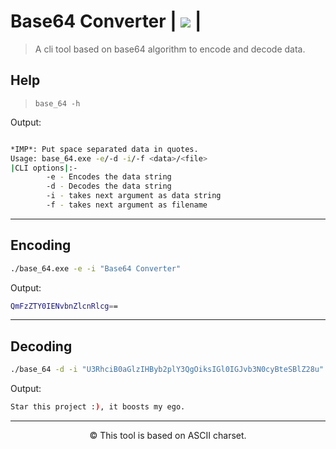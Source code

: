 # Base64 Converter | <a href="https://www.codacy.com/gh/SynAcktraa/base64-Converter/dashboard?utm_source=github.com&amp;utm_medium=referral&amp;utm_content=SynAcktraa/base64-Converter&amp;utm_campaign=Badge_Grade"><img src="https://app.codacy.com/project/badge/Grade/939d7a865e4743b4acd7c06faef5f12e"/></a> |

>A cli tool based on base64 algorithm to encode and decode data.

## Help

>`base_64 -h`

Output:

```bash

*IMP*: Put space separated data in quotes.
Usage: base_64.exe -e/-d -i/-f <data>/<file>
|CLI options|:-
        -e - Encodes the data string
        -d - Decodes the data string
        -i - takes next argument as data string
        -f - takes next argument as filename
```
---
## Encoding

```bash
./base_64.exe -e -i "Base64 Converter"
```
Output:

```bash
QmFzZTY0IENvbnZlcnRlcg==
```
---
## Decoding

```bash
./base_64 -d -i "U3RhciB0aGlzIHByb2plY3QgOiksIGl0IGJvb3N0cyBteSBlZ28u"

```

Output:
```bash
Star this project :), it boosts my ego.
```
---
<p align=center>&copy; This tool is based on ASCII charset.</p>
